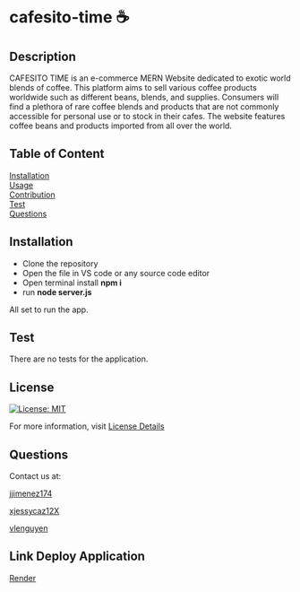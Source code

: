 # cafesito-time ☕

## Description
CAFESITO TIME is an e-commerce MERN Website dedicated to exotic world blends of coffee. This platform aims to sell various coffee products worldwide such as different beans, blends, and supplies. 
Consumers will find a plethora of rare coffee blends and products that are not commonly accessible for personal use or to stock in their cafes. The website features coffee beans and products imported from all over the world.

## Table of Content

[Installation](#installation)  
[Usage](#usage)  
[Contribution](#contribution)  
[Test](#test)  
[Questions](#questions)

## Installation

- Clone the repository
- Open the file in VS code or any source code editor
- Open terminal install <b>npm i</b>
- run <b>node server.js</b>

All set to run the app.

## Test

There are no tests for the application.

## License

[![License: MIT](https://img.shields.io/badge/License-MIT-yellow.svg)](https://opensource.org/licenses/MIT)

For more information, visit [License Details](https://opensource.org/license/MIT)

## Questions

Contact us at:

[jjimenez174](https://github.com/jjimenez174)

[xjessycaz12X](https://github.com/xjessycaz12X)

[vlenguyen](https://github.com/vlenguyen)

## Link Deploy Application

[Render](https://cafesito-time.onrender.com/)
